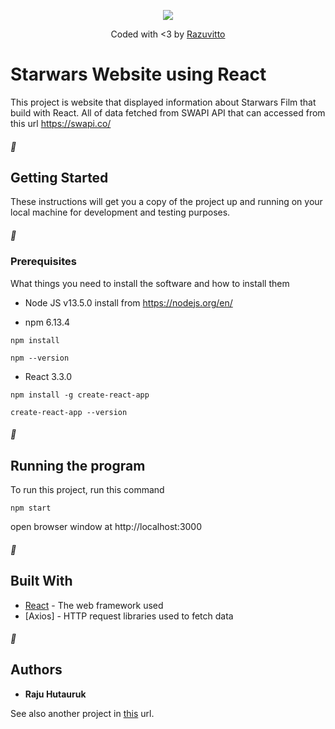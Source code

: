 <p align="center"><img src="https://encrypted-tbn0.gstatic.com/images?q=tbn:ANd9GcTPX07hBh0wkaulY-SvHMDtNN_wcbsDwM8-sIs305Pkq2r2Q1Z9gA&s"></p>

<p align="center">
Coded with <3 by <a href="mailto:Rajuolivitto@gmail.com?Subject=Hello%20Raju" target="_top">Razuvitto</a>
</p>

# Starwars Website using React

This project is website that displayed information about Starwars Film that build with React. 
All of data fetched from SWAPI API that can accessed from this url https://swapi.co/

##### :pushpin: 
## Getting Started

These instructions will get you a copy of the project up and running on your local machine for development and testing purposes.

##### :pushpin: 
### Prerequisites

What things you need to install the software and how to install them

* Node JS v13.5.0
    install from https://nodejs.org/en/

* npm 6.13.4

```
npm install
```

```
npm --version
```


* React 3.3.0

```
npm install -g create-react-app
```

```
create-react-app --version
```

##### :pushpin: 
## Running the program

To run this project, run this command

```
npm start
```

open browser window at http://localhost:3000

##### :pushpin: 
## Built With

* [React](https://reactjs.org/) - The web framework used
* [Axios] - HTTP request libraries used to fetch data

##### :pushpin: 
## Authors

* **Raju Hutauruk** 

See also another project in [this](https://github.com/razuvitto) url.
